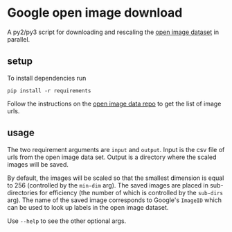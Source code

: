 # Google open image download

A py2/py3 script for downloading and rescaling the [open image
dataset](https://github.com/openimages/dataset) in parallel. 

## setup

To install dependencies run

```
pip install -r requirements
```

Follow the instructions on the [open image data repo](https://github.com/openimages/dataset) to
get the list of image urls.

## usage

The two requirement arguments are `input` and `output`. Input is the csv file of urls from the open
image data set. Output is a directory where the scaled images will be saved. 

By default, the images will be scaled so that the smallest dimension is equal to 256 (controlled by 
the `min-dim` arg). The saved images are placed in sub-directories for efficiency (the number of 
which is controlled by the `sub-dirs` arg). The name of the saved image corresponds to Google's 
`ImageID` which can be used to look up labels in the open image dataset. 

Use `--help` to see the other optional args.

